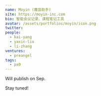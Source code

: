 ```yaml
---
name: Moyin (魔音助手)
site: https://moyin-inc.com
bio: 智能会议记录、课程笔记工具
avatar: /assets/portfolios/moyin/icon.png
twitter: 
people:
  - kai-yang
  - yaxin-liu
  - li-zhang
ventures:
  - preangel
tags:
  - pa9
---
```


<!-- Demo: <http://test.magic.rnhapp.com/#/?id=103974758726635520> -->

Will publish on Sep.

Stay tuned!

<!-- 魔音助手是一款智能会议记录、课程笔记工具，旨在提高人们的工作学习效率。产品可以把音视频转成文字，实现基于声纹识别的说话人分离，基于账户级热词库的个性化ASR语音识别，自动生成会议纪要、课程摘要、字幕翻译等等。支持搜索视频内容从任意文字处播放，通过编辑文字对视频进行剪辑，自动检测说话人并可一键删除音视频空白，自动同步会议、课程记录至邮箱、钉钉群、印象笔记、百度网盘等。公司创始团队来自北大、哈佛、阿里、网易、百度、360、联想、快手等名校和一线互联网企业。

---

Moyin Assistant is a smart automatic voice meeting note/video lecture note taker, aiming to increase users work/study efficiency. Its main features are automatic video transcription, speaker diarization based on voiceprint technology, personalized automatic speech recognition technology, automatic meeting/lecture note summary, closed caption translation etc. User can search and play from any key word/speaker, edit video/audio by editing transcript, and remove silence clips based on voice activity detection technology. Meeting/lecture notes can be synchronized automatically with E-mail/DingDing/Evernote/Baidu Cloud etc. The team comes from a diverse background of world class organizations such as Peking University, Harvard University, Alibaba, Netease, Baidu, 360, Lenovo, Kuaishou etc. -->
